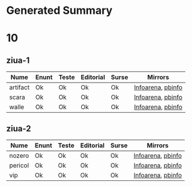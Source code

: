 # Generated Summary

# 10

## ziua-1

| Nume | Enunt | Teste | Editorial | Surse | Mirrors |
| ---- | ----- | ----- | --------- | ----- | ------- |
| artifact | Ok | Ok | Ok | Ok | [Infoarena](https://infoarena.ro/problema/artifact), [pbinfo](https://www.pbinfo.ro/probleme/3048/artifact) |
| scara | Ok | Ok | Ok | Ok | [Infoarena](https://infoarena.ro/problema/scara5), [pbinfo](https://www.pbinfo.ro/probleme/3049/scara2) |
| walle | Ok | Ok | Ok | Ok | [Infoarena](https://infoarena.ro/problema/walle), [pbinfo](https://www.pbinfo.ro/probleme/3056/walle) |

## ziua-2

| Nume | Enunt | Teste | Editorial | Surse | Mirrors |
| ---- | ----- | ----- | --------- | ----- | ------- |
| nozero | Ok | Ok | Ok | Ok | [Infoarena](https://infoarena.ro/problema/nozero), [pbinfo](https://www.pbinfo.ro/probleme/3052/nozero) |
| pericol | Ok | Ok | Ok | Ok | [Infoarena](https://infoarena.ro/problema/pericol), [pbinfo](https://www.pbinfo.ro/probleme/3055/pericol) |
| vip | Ok | Ok | Ok | Ok | [Infoarena](https://infoarena.ro/problema/vip), [pbinfo](https://www.pbinfo.ro/probleme/3058/vip) |
